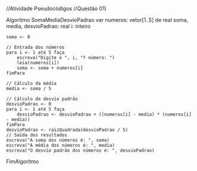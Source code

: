 //Atividade Pseudocódigos
//Questão 01)

Algoritmo SomaMediaDesvioPadrao
    var
        numeros: vetor[1..5] de real
        soma, media, desvioPadrao: real
        i: inteiro

    soma <- 0

    // Entrada dos números
    para i <- 1 até 5 faça
        escreva("Digite o ", i, "º número: ")
        leia(numeros[i])
        soma <- soma + numeros[i]
    fimPara

    // Cálculo da média
    media <- soma / 5

    // Cálculo do desvio padrão
    desvioPadrao <- 0
    para i <- 1 até 5 faça
        desvioPadrao <- desvioPadrao + ((numeros[i] - media) * (numeros[i] - media))
    fimPara
    desvioPadrao <- raizQuadrada(desvioPadrao / 5)
    // Saída dos resultados
    escreva("A soma dos números é: ", soma)
    escreva("A média dos números é: ", media)
    escreva("O desvio padrão dos números é: ", desvioPadrao)
FimAlgoritmo
